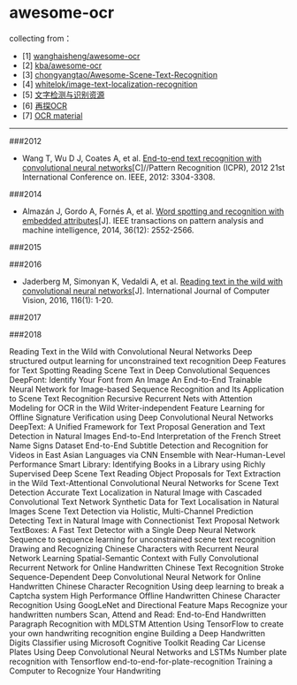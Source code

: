 # awesome-ocr

collecting from：

- [1] [wanghaisheng/awesome-ocr](https://github.com/wanghaisheng/awesome-ocr)
- [2] [kba/awesome-ocr](https://github.com/kba/awesome-ocr)
- [3] [chongyangtao/Awesome-Scene-Text-Recognition](https://github.com/chongyangtao/Awesome-Scene-Text-Recognition)
- [4] [whitelok/image-text-localization-recognition](https://github.com/whitelok/image-text-localization-recognition/blob/master/README.zh-cn.md)
- [5] [文字检测与识别资源](http://blog.csdn.net/PeaceInMind/article/details/51387367)
- [6] [再探OCR](http://blog.csdn.net/traumland/article/details/51749582)
- [7] [OCR material](http://blog.csdn.net/haluoluo211/article/details/54345026)

---
###2012

- Wang T, Wu D J, Coates A, et al. [End-to-end text recognition with convolutional neural networks](http://www.cs.stanford.edu/~acoates/papers/wangwucoatesng_icpr2012.pdf)[C]//Pattern Recognition (ICPR), 2012 21st International Conference on. IEEE, 2012: 3304-3308.


###2014

- Almazán J, Gordo A, Fornés A, et al. [Word spotting and recognition with embedded attributes](http://www.cvc.uab.es/~afornes/publi/journals/2014_PAMI_Almazan.pdf)[J]. IEEE transactions on pattern analysis and machine intelligence, 2014, 36(12): 2552-2566.

###2015

###2016

- Jaderberg M, Simonyan K, Vedaldi A, et al. [Reading text in the wild with convolutional neural networks](https://arxiv.org/pdf/1412.1842)[J]. International Journal of Computer Vision, 2016, 116(1): 1-20.

###2017


###2018

Reading Text in the Wild with Convolutional Neural Networks
Deep structured output learning for unconstrained text recognition
Deep Features for Text Spotting
Reading Scene Text in Deep Convolutional Sequences
DeepFont: Identify Your Font from An Image
An End-to-End Trainable Neural Network for Image-based Sequence Recognition and Its Application to Scene Text Recognition
Recursive Recurrent Nets with Attention Modeling for OCR in the Wild
Writer-independent Feature Learning for Offline Signature Verification using Deep Convolutional Neural Networks
DeepText: A Unified Framework for Text Proposal Generation and Text Detection in Natural Images
End-to-End Interpretation of the French Street Name Signs Dataset
End-to-End Subtitle Detection and Recognition for Videos in East Asian Languages via CNN Ensemble with Near-Human-Level Performance
Smart Library: Identifying Books in a Library using Richly Supervised Deep Scene Text Reading
Object Proposals for Text Extraction in the Wild
Text-Attentional Convolutional Neural Networks for Scene Text Detection
Accurate Text Localization in Natural Image with Cascaded Convolutional Text Network
Synthetic Data for Text Localisation in Natural Images
Scene Text Detection via Holistic, Multi-Channel Prediction
Detecting Text in Natural Image with Connectionist Text Proposal Network
TextBoxes: A Fast Text Detector with a Single Deep Neural Network
Sequence to sequence learning for unconstrained scene text recognition
Drawing and Recognizing Chinese Characters with Recurrent Neural Network
Learning Spatial-Semantic Context with Fully Convolutional Recurrent Network for Online Handwritten Chinese Text Recognition
Stroke Sequence-Dependent Deep Convolutional Neural Network for Online Handwritten Chinese Character Recognition
Using deep learning to break a Captcha system
High Performance Offline Handwritten Chinese Character Recognition Using GoogLeNet and Directional Feature Maps
Recognize your handwritten numbers
Scan, Attend and Read: End-to-End Handwritten Paragraph Recognition with MDLSTM Attention
Using TensorFlow to create your own handwriting recognition engine
Building a Deep Handwritten Digits Classifier using Microsoft Cognitive Toolkit
Reading Car License Plates Using Deep Convolutional Neural Networks and LSTMs
Number plate recognition with Tensorflow
end-to-end-for-plate-recognition
Training a Computer to Recognize Your Handwriting
